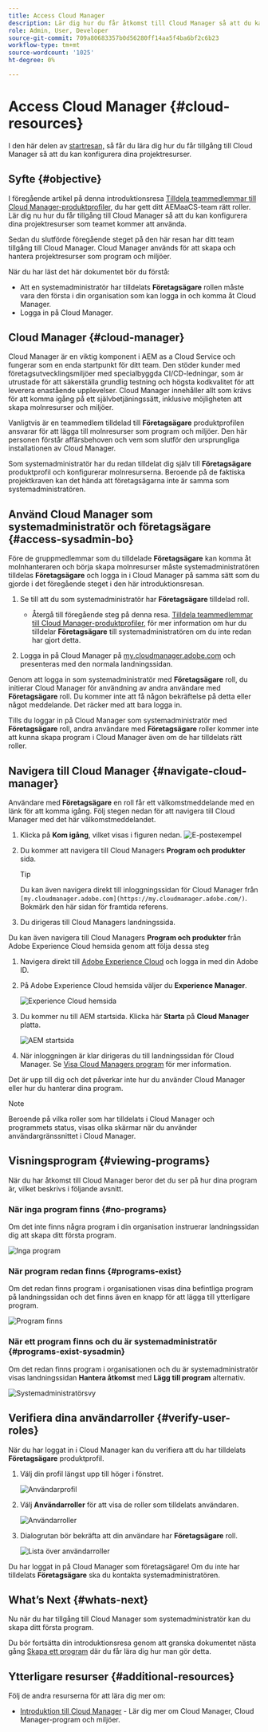 ```yaml
---
title: Access Cloud Manager
description: Lär dig hur du får åtkomst till Cloud Manager så att du kan konfigurera dina projektresurser.
role: Admin, User, Developer
source-git-commit: 709a80683357b0d56280ff14aa5f4ba6bf2c6b23
workflow-type: tm+mt
source-wordcount: '1025'
ht-degree: 0%

---
```



# Access Cloud Manager {#cloud-resources}

I den här delen av [startresan,](overview.md) så får du lära dig hur du får tillgång till Cloud Manager så att du kan konfigurera dina projektresurser.

## Syfte {#objective}

I föregående artikel på denna introduktionsresa [Tilldela teammedlemmar till Cloud Manager-produktprofiler,](assign-profiles-cloud-manager.md) du har gett ditt AEMaaCS-team rätt roller. Lär dig nu hur du får tillgång till Cloud Manager så att du kan konfigurera dina projektresurser som teamet kommer att använda.

Sedan du slutförde föregående steget på den här resan har ditt team tillgång till Cloud Manager. Cloud Manager används för att skapa och hantera projektresurser som program och miljöer.

När du har läst det här dokumentet bör du förstå:

* Att en systemadministratör har tilldelats **Företagsägare** rollen måste vara den första i din organisation som kan logga in och komma åt Cloud Manager.
* Logga in på Cloud Manager.

## Cloud Manager {#cloud-manager}

Cloud Manager är en viktig komponent i AEM as a Cloud Service och fungerar som en enda startpunkt för ditt team. Den stöder kunder med företagsutvecklingsmiljöer med specialbyggda CI/CD-ledningar, som är utrustade för att säkerställa grundlig testning och högsta kodkvalitet för att leverera enastående upplevelser. Cloud Manager innehåller allt som krävs för att komma igång på ett självbetjäningssätt, inklusive möjligheten att skapa molnresurser och miljöer.

Vanligtvis är en teammedlem tilldelad till **Företagsägare** produktprofilen ansvarar för att lägga till molnresurser som program och miljöer. Den här personen förstår affärsbehoven och vem som slutför den ursprungliga installationen av Cloud Manager.

Som systemadministratör har du redan tilldelat dig själv till **Företagsägare** produktprofil och konfigurerar molnresurserna. Beroende på de faktiska projektkraven kan det hända att företagsägarna inte är samma som systemadministratören.

## Använd Cloud Manager som systemadministratör och företagsägare {#access-sysadmin-bo}

Före de gruppmedlemmar som du tilldelade **Företagsägare** kan komma åt molnhanteraren och börja skapa molnresurser måste systemadministratören tilldelas **Företagsägare** och logga in i Cloud Manager på samma sätt som du gjorde i det föregående steget i den här introduktionsresan.

1. Se till att du som systemadministratör har **Företagsägare** tilldelad roll.

   * Återgå till föregående steg på denna resa. [Tilldela teammedlemmar till Cloud Manager-produktprofiler,](assign-profiles-cloud-manager.md) för mer information om hur du tilldelar **Företagsägare** till systemadministratören om du inte redan har gjort detta.

1. Logga in på Cloud Manager på [my.cloudmanager.adobe.com](https://my.cloudmanager.adobe.com/) och presenteras med den normala landningssidan.

Genom att logga in som systemadministratör med **Företagsägare** roll, du initierar Cloud Manager för användning av andra användare med **Företagsägare** roll. Du kommer inte att få någon bekräftelse på detta eller något meddelande. Det räcker med att bara logga in.

Tills du loggar in på Cloud Manager som systemadministratör med **Företagsägare** roll, andra användare med **Företagsägare** roller kommer inte att kunna skapa program i Cloud Manager även om de har tilldelats rätt roller.

## Navigera till Cloud Manager {#navigate-cloud-manager}

Användare med **Företagsägare** en roll får ett välkomstmeddelande med en länk för att komma igång. Följ stegen nedan för att navigera till Cloud Manager med det här välkomstmeddelandet.

1. Klicka på **Kom igång**, vilket visas i figuren nedan.
   ![E-postexempel](/help/journey-onboarding/assets/get-started-email.png)

1. Du kommer att navigera till Cloud Managers **Program och produkter** sida.

   >[!TIP]
   >
   >Du kan även navigera direkt till inloggningssidan för Cloud Manager från `[my.cloudmanager.adobe.com](https://my.cloudmanager.adobe.com/)`. Bokmärk den här sidan för framtida referens.

1. Du dirigeras till Cloud Managers landningssida.

Du kan även navigera till Cloud Managers **Program och produkter** från Adobe Experience Cloud hemsida genom att följa dessa steg

1. Navigera direkt till [Adobe Experience Cloud](https://experience.adobe.com) och logga in med din Adobe ID.

1. På Adobe Experience Cloud hemsida väljer du **Experience Manager**.

   ![Experience Cloud hemsida](/help/journey-onboarding/assets/setup-resources2.png)

1. Du kommer nu till AEM startsida. Klicka här **Starta** på **Cloud Manager** platta.

   ![AEM startsida](/help/journey-onboarding/assets/setup-resources3.png)

1. När inloggningen är klar dirigeras du till landningssidan för Cloud Manager. Se [Visa Cloud Managers program](#viewing-programs) för mer information.

Det är upp till dig och det påverkar inte hur du använder Cloud Manager eller hur du hanterar dina program.

>[!NOTE]
>
>Beroende på vilka roller som har tilldelats i Cloud Manager och programmets status, visas olika skärmar när du använder användargränssnittet i Cloud Manager.

## Visningsprogram {#viewing-programs}

När du har åtkomst till Cloud Manager beror det du ser på hur dina program är, vilket beskrivs i följande avsnitt.

### När inga program finns {#no-programs}

Om det inte finns några program i din organisation instruerar landningssidan dig att skapa ditt första program.

![Inga program](/help/implementing/cloud-manager/getting-access-to-aem-in-cloud/assets/first_timelogin0.png)

### När program redan finns {#programs-exist}

Om det redan finns program i organisationen visas dina befintliga program på landningssidan och det finns även en knapp för att lägga till ytterligare program.

![Program finns](/help/implementing/cloud-manager/getting-access-to-aem-in-cloud/assets/first_timelogin1.png)

### När ett program finns och du är systemadministratör {#programs-exist-sysadmin}

Om det redan finns program i organisationen och du är systemadministratör visas landningssidan **Hantera åtkomst** med **Lägg till program** alternativ.

![Systemadministratörsvy](/help/implementing/cloud-manager/getting-access-to-aem-in-cloud/assets/admin-console-4.png)

## Verifiera dina användarroller {#verify-user-roles}

När du har loggat in i Cloud Manager kan du verifiera att du har tilldelats **Företagsägare** produktprofil.

1. Välj din profil längst upp till höger i fönstret.

   ![Användarprofil](/help/journey-onboarding/assets/setup-resources5.png)

1. Välj **Användarroller** för att visa de roller som tilldelats användaren.

   ![Användarroller](/help/journey-onboarding/assets/setup-resources6.png)

1. Dialogrutan bör bekräfta att din användare har **Företagsägare** roll.

   ![Lista över användarroller](/help/journey-onboarding/assets/setup-resources7.png)

Du har loggat in på Cloud Manager som företagsägare! Om du inte har tilldelats **Företagsägare** ska du kontakta systemadministratören.

## What’s Next {#whats-next}

Nu när du har tillgång till Cloud Manager som systemadministratör kan du skapa ditt första program.

Du bör fortsätta din introduktionsresa genom att granska dokumentet nästa gång [Skapa ett program](create-program.md) där du får lära dig hur man gör detta.

## Ytterligare resurser {#additional-resources}

Följ de andra resurserna för att lära dig mer om:

* [Introduktion till Cloud Manager](/help/onboarding/cloud-manager-introduction.md) - Lär dig mer om Cloud Manager, Cloud Manager-program och miljöer.
